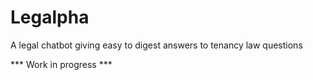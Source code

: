 # Legalpha
A legal chatbot giving easy to digest answers to tenancy law questions 

*** Work in progress ***
